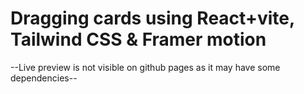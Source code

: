 # Dragging cards using React+vite, Tailwind CSS & Framer motion

--Live preview is not visible on github pages as it may have some dependencies--
